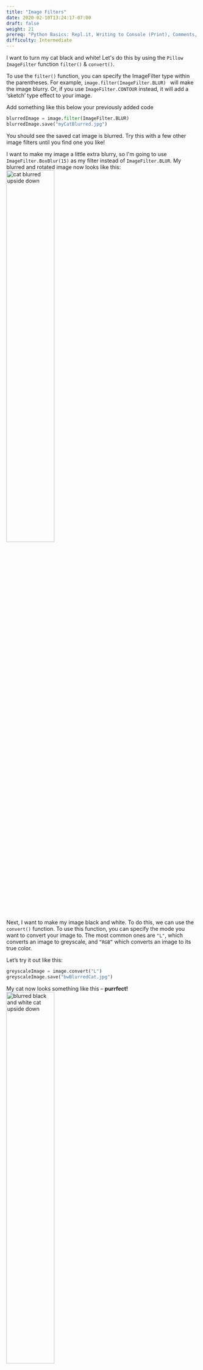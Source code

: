 ```yaml
---
title: "Image Filters"
date: 2020-02-10T13:24:17-07:00
draft: false
weight: 21
prereq: "Python Basics: Repl.it, Writing to Console (Print), Comments, Data Types - Strings, Numbers, Booleans, Variables, Reading from Console, Functions"
difficulty: Intermediate
--- 
```


I want to turn my cat black and white! Let's do this by using the `Pillow ImageFilter` function `filter()` & `convert()`.

To use the `filter()` function, you can specify the ImageFilter type within the parentheses. For example, `image.filter(ImageFilter.BLUR) ` will make the image blurry. Or, if you use `ImageFilter.CONTOUR` instead, it will add a ‘sketch’ type effect to your image.

Add something like this below your previously added code

```python
blurredImage = image.filter(ImageFilter.BLUR) 
blurredImage.save("myCatBlurred.jpg")
```

You should see the saved cat image is blurred. Try this with a few other image filters until you find one you like!

I want to make my image a little extra blurry, so I'm going to use `ImageFilter.BoxBlur(15)` as my filter instead of `ImageFilter.BLUR`. My blurred and rotated image now looks like this:
<img src="../media/blurred_upside_down.jpg" alt="cat blurred upside down" style="width:50%"/>

Next, I want to make my image black and white. To do this, we can use the `convert()` function. To use this function, you can specify the mode you want to convert your image to. The most common ones are `"L"`, which converts an image to greyscale, and `“RGB”` which converts an image to its true color.

Let’s try it out like this:

```python
greyscaleImage = image.convert("L")
greyscaleImage.save("bwBlurredCat.jpg")
```

My cat now looks something like this – **purrfect!**
<img src="../media/bw_upside_down.jpg" alt="blurred black and white cat upside down" style="width:50%"/>